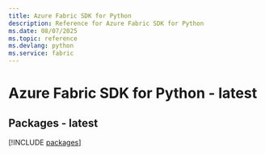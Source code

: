 ```yaml
---
title: Azure Fabric SDK for Python
description: Reference for Azure Fabric SDK for Python
ms.date: 08/07/2025
ms.topic: reference
ms.devlang: python
ms.service: fabric
---
```

# Azure Fabric SDK for Python - latest
## Packages - latest
[!INCLUDE [packages](fabric-index.md)]